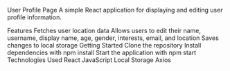 User Profile Page
A simple React application for displaying and editing user profile information.

Features
Fetches user location data
Allows users to edit their name, username, display name, age, gender, interests, email, and location
Saves changes to local storage
Getting Started
Clone the repository
Install dependencies with npm install
Start the application with npm start
Technologies Used
React
JavaScript
Local Storage
Axios


